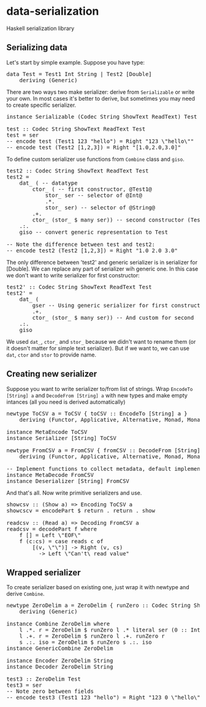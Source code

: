 data-serialization
==================

Haskell serialization library

Serializing data
------------

Let's start by simple example. Suppose you have type:

<pre>
data Test = Test1 Int String | Test2 [Double]
    deriving (Generic)
</pre>

There are two ways two make serializer: derive from <code>Serializable</code> or write your own.
In most cases it's better to derive, but sometimes you may need to create specific serializer.

<pre>
instance Serializable (Codec String ShowText ReadText) Test

test :: Codec String ShowText ReadText Test
test = ser
-- encode test (Test1 123 "hello") = Right "123 \"hello\""
-- encode test (Test2 [1,2,3]) = Right "[1.0,2.0,3.0]"
</pre>

To define custom serializer use functions from <code>Combine</code> class and <code>giso</code>.

<pre>
test2 :: Codec String ShowText ReadText Test
test2 =
    dat_ ( -- datatype
        ctor_ ( -- first constructor, @Test1@
            stor_ ser -- selector of @Int@
            .*.
            stor_ ser) -- selector of @String@
        .+.
        ctor_ (stor_ $ many ser)) -- second constructor (Test2) with only one selector
    .:.
    giso -- convert generic representation to Test

-- Note the difference between test and test2:
-- encode test2 (Test2 [1,2,3]) = Right "1.0 2.0 3.0"
</pre>

The only difference between 'test2' and generic serializer is in serializer for [Double]. We can replace any part of serializer wih generic one. In this case we don't want to write serializer for first constructor:

<pre>
test2' :: Codec String ShowText ReadText Test
test2' =
    dat_ (
        gser -- Using generic serializer for first constructor
        .+.
        ctor_ (stor_ $ many ser)) -- And custom for second
    .:.
    giso
</pre>

We used <code>dat_</code>, <code>ctor_</code> and <code>stor_</code> because we didn't want to rename them (or it doesn't matter for simple text serializer). But if we want to, we can use <code>dat</code>, <code>ctor</code> and <code>stor</code> to provide name.

Creating new serializer
------------------

Suppose you want to write serializer to/from list of strings. Wrap <code>EncodeTo [String] a</code> and <code>DecodeFrom [String] a</code> with new types and make empty intances (all you need is derived automatically)

<pre>
newtype ToCSV a = ToCSV { toCSV :: EncodeTo [String] a }
    deriving (Functor, Applicative, Alternative, Monad, MonadError String, Generic)

instance MetaEncode ToCSV
instance Serializer [String] ToCSV

newtype FromCSV a = FromCSV { fromCSV :: DecodeFrom [String] a }
    deriving (Functor, Applicative, Alternative, Monad, MonadError String, Generic)

-- Implement functions to collect metadata, default implementation just throws it away
instance MetaDecode FromCSV
instance Deserializer [String] FromCSV
</pre>

And that's all. Now write primitive serializers and use.

<pre>
showcsv :: (Show a) =&gt; Encoding ToCSV a
showcscv = encodePart $ return . return . show

readcsv :: (Read a) =&gt; Decoding FromCSV a
readcsv = decodePart f where
    f [] = Left \"EOF\"
    f (c:cs) = case reads c of
        [(v, \"\")] -&gt; Right (v, cs)
        _ -&gt; Left \"Can't\ read value"
</pre>

Wrapped serializer
---------------

To create serializer based on existing one, just wrap it with newtype and derive <code>Combine</code>.

<pre>
newtype ZeroDelim a = ZeroDelim { runZero :: Codec String ShowText ReadText a }
    deriving (Generic)

instance Combine ZeroDelim where
    l .*. r = ZeroDelim $ runZero l .* literal ser (0 :: Int) .*. runZero r
    l .+. r = ZeroDelim $ runZero l .+. runZero r
    s .:. iso = ZeroDelim $ runZero s .:. iso
instance GenericCombine ZeroDelim

instance Encoder ZeroDelim String
instance Decoder ZeroDelim String

test3 :: ZeroDelim Test
test3 = ser
-- Note zero between fields
-- encode test3 (Test1 123 "hello") = Right "123 0 \"hello\""
</pre>
